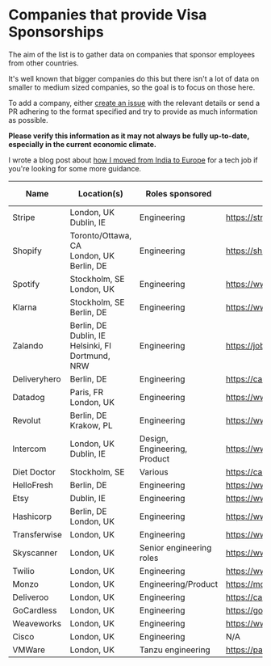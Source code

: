 # Companies that provide Visa Sponsorships


The aim of the list is to gather data on companies that sponsor employees from other countries.

It's well known that bigger companies do this but there isn't a lot of data on smaller to medium sized companies, so the goal is to focus on those here.

To add a company, either [create an issue](https://github.com/shubheksha/companies-sponsoring-visas/issues/new) with the relevant details or send a PR adhering to the format specified and try to provide as much information as possible.

**Please verify this information as it may not always be fully up-to-date, especially in the current economic climate.**

I wrote a blog post about [how I moved from India to Europe](https://shubheksha.com/posts/2020/08/how-i-moved-from-india-to-europe-for-a-tech-job/) for a tech job if you're looking for some more guidance.


| Name  | Location(s)  |Roles sponsored  |  Careers page |  Relocation bonus? |
|-------|--------------|-----------------|---------------|--------------------|
| Stripe| London, UK <br>Dublin, IE| Engineering| https://stripe.com/jobs| N/A|       
| Shopify| Toronto/Ottawa, CA <br> London, UK <br> Berlin, DE| Engineering| https://shopify.com/careers| ✅|
| Spotify| Stockholm, SE <br> London, UK| Engineering| https://www.spotifyjobs.com/| ✅|
| Klarna | Stockholm, SE <br> Berlin, DE | Engineering | https://www.klarna.com/careers/ | ✅ |
| Zalando| Berlin, DE <br> Dublin, IE <br> Helsinki, FI <br> Dortmund, NRW| Engineering| https://jobs.zalando.com/en/jobs/| ✅|
| Deliveryhero| Berlin, DE| Engineering| https://careers.deliveryhero.com/global/en| ✅|
| Datadog| Paris, FR <br> London, UK | Engineering| https://www.datadoghq.com/careers/| N/A|
| Revolut| Berlin, DE <br> Krakow, PL | Engineering| https://www.revolut.com/en-US/careers| N/A|
| Intercom| London, UK <br>Dublin, IE| Design, Engineering, Product| https://www.intercom.com/careers| ✅|
| Diet Doctor | Stockholm, SE | Various | https://careers.dietdoctor.com/ | N/A |      
| HelloFresh | Berlin, DE | Engineering | https://www.hellofresh.com/careers/ | N/A | 
| Etsy | Dublin, IE | Engineering | https://www.etsy.com/uk/careers#engineering | N/A |
| Hashicorp | Berlin, DE <br> London, UK | Engineering | https://www.hashicorp.com/jobs#engineering | N/A |
| Transferwise | London, UK | Engineering | https://www.transferwise.jobs/ | N/A |
| Skyscanner | London, UK | Senior engineering roles | https://www.skyscanner.net/jobs/current-jobs/ | N/A |
| Twilio | London, UK | Engineering | https://www.twilio.com/company/jobs | N/A |
| Monzo | London, UK | Engineering/Product | https://monzo.com/careers/ | ✅ |
| Deliveroo | London, UK | Engineering | https://careers.deliveroo.co.uk/ | N/A |
| GoCardless | London, UK | Engineering | https://gocardless.com/about/careers/ | N/A |
| Weaveworks | London, UK | Engineering | https://www.weave.works/company/hiring/ | N/A |
| Cisco | London, UK | Engineering | N/A | N/A |
| VMWare | London, UK | Tanzu engineering | https://pages.beamery.com/vmware/page/tanzu | N/A |
